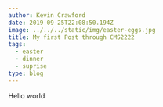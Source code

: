 ```yaml
---
author: Kevin Crawford
date: 2019-09-25T22:08:50.194Z
image: ../../../static/img/easter-eggs.jpg
title: My first Post through CMS2222
tags:
  - easter
  - dinner
  - suprise
type: blog
---
```

Hello world
